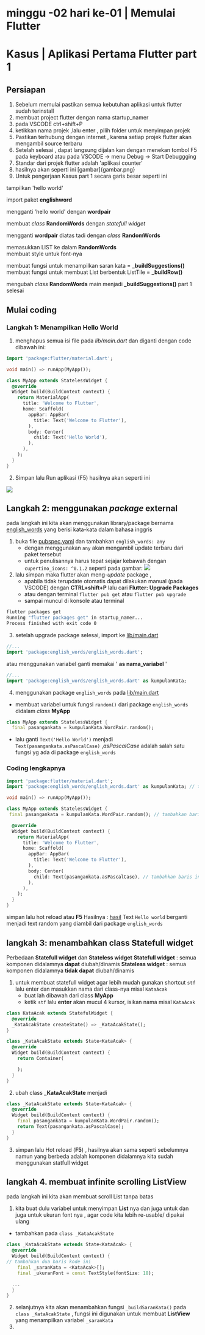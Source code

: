 # minggu -02 hari ke-01 | Memulai Flutter

# Kasus | Aplikasi Pertama Flutter part 1

## Persiapan

1. Sebelum memulai pastikan semua kebutuhan aplikasi untuk flutter sudah terinstall
2. membuat project flutter dengan nama startup_namer
3. pada VSCODE ctrl+shift+P
4. ketikkan nama projek ,lalu enter , pilih folder untuk menyimpan projek
5. Pastikan terhubung dengan internet , karena setiap projek flutter akan mengambil source terbaru
6. Setelah selesai , dapat langsung dijalan kan dengan menekan tombol F5 pada keyboard atau pada VSCODE -> menu Debug -> Start Debuggging
7. Standar dari projek flutter adalah 'aplikasi counter'
8. hasilnya akan seperti ini [gambar]{gambar.png}
9. Untuk pengerjaan Kasus part 1 secara garis besar seperti ini

tampilkan 'hello world'

import paket **englishword**

mengganti 'hello world' dengan **wordpair**

membuat _class_ **RandomWords** dengan _statefull widget_

mengganti **wordpair** diatas tadi dengan _class_ **RandomWords**

memasukkan LIST ke dalam **RandomWords**  
membuat style untuk font-nya

membuat fungsi untuk menampilkan saran kata = **\_buildSuggestions()**
membuat fungsi untuk membuat List berbentuk ListTile = **\_buildRow()**

mengubah _class_ **RandomWords** main menjadi **\_buildSuggestions()**
part 1 selesai

## Mulai coding

### Langkah 1: Menampilkan Hello World

1. menghapus semua isi file pada _lib/main.dart_ dan diganti dengan code dibawah ini:

```dart
import 'package:flutter/material.dart';

void main() => runApp(MyApp());

class MyApp extends StatelessWidget {
  @override
  Widget build(BuildContext context) {
    return MaterialApp(
      title: 'Welcome to Flutter',
      home: Scaffold(
        appBar: AppBar(
          title: Text('Welcome to Flutter'),
        ),
        body: Center(
          child: Text('Hello World'),
        ),
      ),
    );
  }
}
```

2.  Simpan lalu Run aplikasi (F5) hasilnya akan seperti ini

<img src='images/helloWorld.jpeg'>

## Langkah 2: menggunakan _package_ external

pada langkah ini kita akan menggunakan library/package bernama <a href='https://pub.dev/packages/english_words'>english_words</a>
yang berisi kata-kata dalam bahasa inggris

1. buka file [pubspec.yaml](pubspec.yaml) dan tambahkan `english_words: any`
   - dengan menggunakan `any` akan mengambil update terbaru dari paket tersebut
   - untuk penulisannya harus tepat sejajar kebawah dengan `cupertino_icons: ^0.1.2`
     seperti pada gambar:
     <img src='images/sejajar.jpeg'>
2. lalu simpan maka flutter akan meng-_update_ package ,
   - apabila tidak terupdate otomatis dapat dilakukan manual (pada VSCODE) dengan **CTRL+shift+P** lalu cari **Flutter: Upgrade Packages**
   - atau dengan terminal `flutter pub get` atau `flutter pub upgrade`
   - sampai muncul di konsole atau terminal

```sh
flutter packages get
Running "flutter packages get" in startup_namer...
Process finished with exit code 0
```

3. setelah upgrade package selesai, import ke [lib/main.dart](lib/main.dart)

```dart
//...
import 'package:english_words/english_words.dart';
```

atau menggunakan variabel ganti memakai ' **as nama_variabel** '

```dart
//...
import 'package:english_words/english_words.dart' as kumpulanKata;
```

4. menggunakan package `english_words` pada [lib/main.dart](lib/main.dart)

- membuat variabel untuk fungsi `random()` dari package `english_words` didalam _class_ **MyApp**

```dart
class MyApp extends StatelessWidget {
  final pasangankata = kumpulanKata.WordPair.random();

```

- lalu ganti `Text('Hello World')` menjadi `Text(pasangankata.asPascalCase)` ,_asPascalCase_ adalah salah satu fungsi yg ada di package `english_words`

### Coding lengkapnya

```dart
import 'package:flutter/material.dart';
import 'package:english_words/english_words.dart' as kumpulanKata; // tambahkan baris ini

void main() => runApp(MyApp());

class MyApp extends StatelessWidget {
 final pasangankata = kumpulanKata.WordPair.random(); // tambahkan baris ini

  @override
  Widget build(BuildContext context) {
    return MaterialApp(
      title: 'Welcome to Flutter',
      home: Scaffold(
        appBar: AppBar(
          title: Text('Welcome to Flutter'),
        ),
        body: Center(
          child: Text(pasangankata.asPascalCase), // tambahkan baris ini
        ),
      ),
    );
  }
}
```

simpan lalu hot reload atau **F5**
Hasilnya :
[hasil](gambar/sample.png)
Text `Hello world` berganti menjadi text random yang diambil dari package `english_words`

## langkah 3: menambahkan class Statefull widget

Perbedaan **Statefull widget** dan **Stateless widget**
**Statefull widget** : semua komponen didalamnya **dapat** diubah/dinamis
**Stateless widget** : semua komponen didalamnya **tidak dapat** diubah/dinamis

1. untuk membuat statefull widget agar lebih mudah gunakan shortcut `stf` lalu enter dan masukkan nama dari class-nya misal `KataAcak`
   - buat lah dibawah dari class **MyApp**
   - ketik `stf` lalu **enter** akan mucul 4 kursor, isikan nama misal `KataAcak`

```dart
class KataAcak extends StatefulWidget {
  @override
  _KataAcakState createState() => _KataAcakState();
}

class _KataAcakState extends State<KataAcak> {
  @override
  Widget build(BuildContext context) {
    return Container(

    );
  }
}
```

2. ubah class **\_KataAcakState** menjadi

```dart
class _KataAcakState extends State<KataAcak> {
  @override
  Widget build(BuildContext context) {
    final pasangankata = kumpulanKata.WordPair.random();
    return Text(pasangankata.asPascalCase);
  }
}
```

3. simpan lalu Hot reload (**F5**) , hasilnya akan sama seperti sebelumnya namun yang berbeda adalah komponen didalamnya kita sudah menggunakan statfull widget

## langkah 4. membuat infinite scrolling ListView

pada langkah ini kita akan membuat scroll List tanpa batas

1. kita buat dulu variabel untuk menyimpan **List** nya dan juga untuk dan juga untuk ukuran font nya , agar code kita lebih re-usable/ dipakai ulang

- tambahkan pada `class _KataAcakState`

```dart
class _KataAcakState extends State<KataAcak> {
  @override
  Widget build(BuildContext context) {
// tambahkan dua baris kode ini
    final _saranKata = <KataAcak>[];
    final _ukuranFont = const TextStyle(fontSize: 18);

  ...
  }
}
```

2. selanjutnya kita akan menambahkan fungsi `_buildSaranKata()` pada `class _KataAcakState` , fungsi ini digunakan untuk membuat **ListView** yang menampilkan variabel `_saranKata`
3.
